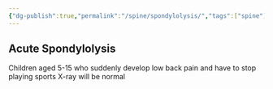 ```yaml
---
{"dg-publish":true,"permalink":"/spine/spondylolysis/","tags":["spine"],"created":"2025-09-27T13:25:20.590-07:00","updated":"2025-09-27T13:26:29.331-07:00"}
---
```


## Acute Spondylolysis
Children aged 5-15 who suddenly develop low back pain and have to stop playing sports
X-ray will be normal